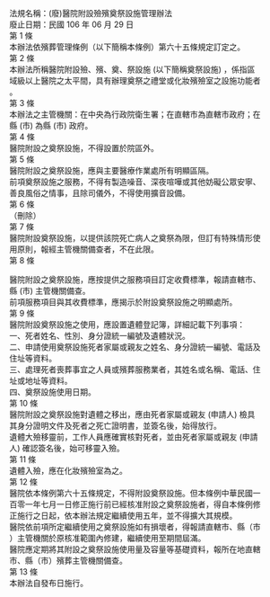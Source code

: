 法規名稱：(廢)醫院附設殮殯奠祭設施管理辦法  
廢止日期：民國 106 年 06 月 29 日  
第 1 條  
本辦法依殯葬管理條例（以下簡稱本條例）第六十五條規定訂定之。  
第 2 條  
本辦法所稱醫院附設殮、殯、奠、祭設施 (以下簡稱奠祭設施) ，係指區  
域級以上醫院之太平間，具有辦理奠祭之禮堂或化妝殯殮室之設施功能者  
。  
第 3 條  
本辦法之主管機關：在中央為行政院衛生署；在直轄市為直轄市政府；在  
縣 (市) 為縣 (市) 政府。  
第 4 條  
醫院附設之奠祭設施，不得設置於院區外。  
第 5 條  
醫院附設之奠祭設施，應與主要醫療作業處所有明顯區隔。  
前項奠祭設施之服務，不得有製造噪音、深夜喧嘩或其他妨礙公眾安寧、  
善良風俗之情事，且除司儀外，不得使用擴音設備。  
第 6 條  
（刪除）  
第 7 條  
醫院附設奠祭設施，以提供該院死亡病人之奠祭為限，但訂有特殊情形使  
用原則，報經主管機關備查者，不在此限。  
第 8 條  


醫院附設之奠祭設施，應按提供之服務項目訂定收費標準，報請直轄市、  
縣 (市) 主管機關備查。  
前項服務項目與其收費標準，應揭示於附設奠祭設施之明顯處所。  
第 9 條  
醫院附設奠祭設施之使用，應設置遺體登記簿，詳細記載下列事項：  
一、死者姓名、性別、身分證統一編號及遺體狀況。  
二、申請使用奠祭設施死者家屬或親友之姓名、身分證統一編號、電話及  
住址等資料。  
三、處理死者喪葬事宜之人員或殯葬服務業者，其姓名或名稱、電話、住  
址或地址等資料。  
四、奠祭設施使用日期。  
第 10 條  
醫院附設之奠祭設施對遺體之移出，應由死者家屬或親友 (申請人) 檢具  
其身分證明文件及死者之死亡證明書，並簽名後，始得放行。  
遺體大殮移靈前，工作人員應確實核對死者，並由死者家屬或親友 (申請  
人) 確認簽名後，始可移靈入殮。  
第 11 條  
遺體入殮，應在化妝殯殮室為之。  
第 12 條  
醫院依本條例第六十五條規定，不得附設奠祭設施。但本條例中華民國一  
百零一年七月一日修正施行前已經核准附設之奠祭設施者，得自本條例修  
正施行之日起，依本辦法規定繼續使用五年，並不得擴大其規模。  
醫院依前項所定繼續使用之奠祭設施如有損壞者，得報請直轄市、縣（市  
）主管機關於原核准範圍內修建，繼續使用至期間屆滿。  
醫院應定期將其附設之奠祭設施使用量及容量等基礎資料，報所在地直轄  
市、縣（市）殯葬主管機關備查。  
第 13 條  
本辦法自發布日施行。  


